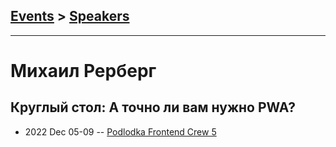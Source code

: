 ## [Events](../README.md) > [Speakers](../speakers.md)
---

# Михаил Рерберг

## Круглый стол: А точно ли вам нужно PWA?
- 2022 Dec 05-09 -- [Podlodka Frontend Crew 5](https://youtu.be/-q9acZbNK0c)    
